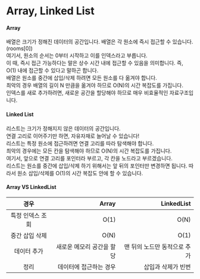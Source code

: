 # Array, Linked List

#### Array

배열은 크기가 정해진 데이터의 공간입니다.
배열은 각 원소에 즉시 접근할 수 있습니다.(rooms[0])  
여기서, 원소의 순서는 0부터 시작하고 이를 인덱스라고 부릅니다.  
이 때, 즉시 접근 가능하다는 말은 상수 시간 내에 접근할 수 있음을 의미합니다.
즉, O(1) 내에 접근할 수 있다고 말하곤 합니다.  
배열은 원소를 중간에 삽입/삭제 하려면 모든 원소를 다 옮겨야 합니다.  
최악의 경우 배열의 길이 N 만큼을 옮겨야 하므로 O(N)의 시간 복잡도를 가집니다.  
인덱스를 새로 추가하려면, 새로운 공간을 할당해야 하므로 매우 비효율적인 자료구조입니다.

#### Linked List

리스트는 크기가 정해지지 않은 데이터의 공간입니다.  
연결 고리로 이어주기만 하면, 자유자재로 늘어날 수 있습니다!  
리스트는 특정 원소에 접근하려면 연결 고리를 따라 탐색해야 합니다.  
최악의 경우에는 모든 칸을 탐색해야 하므로 O(N)의 시간 복잡도를 가집니다.  
여기서, 앞으로 연결 고리를 포인터라 부르고, 각 칸을 노드라고 부르겠습니다.  
리스트는 원소를 중간에 삽입/삭제 하기 위해서는 앞 뒤의 포인터만 변경하면 됩니다.
따라서 원소 삽입/삭제를 O(1)의 시간 복잡도 안에 할 수 있습니다.

#### Array VS LinkedList

|       경우       |                     Array |                   LinkedList |
| :--------------: | ------------------------: | ---------------------------: |
| 특정 인덱스 조회 |                      O(1) |                         O(N) |
|  중간 삽입 삭제  |                      O(N) |                         O(1) |
|   데이터 추가    | 새로운 메모리 공간을 할당 | 맨 뒤의 노드만 동적으로 추가 |
|       정리       |    데이터에 접근하는 경우 |           삽입과 삭제가 빈번 |
